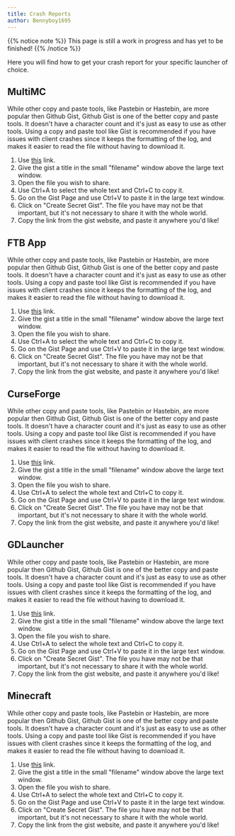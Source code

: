 ```yaml
---
title: Crash Reports
author: Bennyboy1695
---
```


{{% notice note %}}
This page is still a work in progress and has yet to be finished!
{{% /notice %}}

Here you will find how to get your crash report for your specific launcher of choice.

## MultiMC
While other copy and paste tools, like Pastebin or Hastebin, are more popular then Github Gist, Github Gist is one of the better copy and paste tools. It doesn't have a character count and it's just as easy to use as other tools. Using a copy and paste tool like Gist is recommended if you have issues with client crashes since it keeps the formatting of the log, and makes it easier to read the file without having to download it. 

1. Use [this](https://gist.github.com/) link.
2. Give the gist a title in the small "filename" window above the large text window.
3. Open the file you wish to share.
4. Use Ctrl+A to select the whole text and Ctrl+C to copy it.
5. Go on the Gist Page and use Ctrl+V to paste it in the large text window.
6. Click on "Create Secret Gist". The file you have may not be that important, but it's not necessary to share it with the whole world.
7. Copy the link from the gist website, and paste it anywhere you'd like!

## FTB App
While other copy and paste tools, like Pastebin or Hastebin, are more popular then Github Gist, Github Gist is one of the better copy and paste tools. It doesn't have a character count and it's just as easy to use as other tools. Using a copy and paste tool like Gist is recommended if you have issues with client crashes since it keeps the formatting of the log, and makes it easier to read the file without having to download it. 

1. Use [this](https://gist.github.com/) link.
2. Give the gist a title in the small "filename" window above the large text window.
3. Open the file you wish to share.
4. Use Ctrl+A to select the whole text and Ctrl+C to copy it.
5. Go on the Gist Page and use Ctrl+V to paste it in the large text window.
6. Click on "Create Secret Gist". The file you have may not be that important, but it's not necessary to share it with the whole world.
7. Copy the link from the gist website, and paste it anywhere you'd like!

## CurseForge
While other copy and paste tools, like Pastebin or Hastebin, are more popular then Github Gist, Github Gist is one of the better copy and paste tools. It doesn't have a character count and it's just as easy to use as other tools. Using a copy and paste tool like Gist is recommended if you have issues with client crashes since it keeps the formatting of the log, and makes it easier to read the file without having to download it. 

1. Use [this](https://gist.github.com/) link.
2. Give the gist a title in the small "filename" window above the large text window.
3. Open the file you wish to share.
4. Use Ctrl+A to select the whole text and Ctrl+C to copy it.
5. Go on the Gist Page and use Ctrl+V to paste it in the large text window.
6. Click on "Create Secret Gist". The file you have may not be that important, but it's not necessary to share it with the whole world.
7. Copy the link from the gist website, and paste it anywhere you'd like!

## GDLauncher
While other copy and paste tools, like Pastebin or Hastebin, are more popular then Github Gist, Github Gist is one of the better copy and paste tools. It doesn't have a character count and it's just as easy to use as other tools. Using a copy and paste tool like Gist is recommended if you have issues with client crashes since it keeps the formatting of the log, and makes it easier to read the file without having to download it. 

1. Use [this](https://gist.github.com/) link.
2. Give the gist a title in the small "filename" window above the large text window.
3. Open the file you wish to share.
4. Use Ctrl+A to select the whole text and Ctrl+C to copy it.
5. Go on the Gist Page and use Ctrl+V to paste it in the large text window.
6. Click on "Create Secret Gist". The file you have may not be that important, but it's not necessary to share it with the whole world.
7. Copy the link from the gist website, and paste it anywhere you'd like!

## Minecraft
While other copy and paste tools, like Pastebin or Hastebin, are more popular then Github Gist, Github Gist is one of the better copy and paste tools. It doesn't have a character count and it's just as easy to use as other tools. Using a copy and paste tool like Gist is recommended if you have issues with client crashes since it keeps the formatting of the log, and makes it easier to read the file without having to download it. 

1. Use [this](https://gist.github.com/) link.
2. Give the gist a title in the small "filename" window above the large text window.
3. Open the file you wish to share.
4. Use Ctrl+A to select the whole text and Ctrl+C to copy it.
5. Go on the Gist Page and use Ctrl+V to paste it in the large text window.
6. Click on "Create Secret Gist". The file you have may not be that important, but it's not necessary to share it with the whole world.
7. Copy the link from the gist website, and paste it anywhere you'd like!
